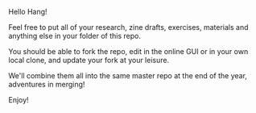 Hello Hang!

Feel free to put all of your research, zine drafts, exercises, materials and anything else in your folder of this repo.

You should be able to fork the repo, edit in the online GUI or in your own local clone, and update your fork at your leisure.

We'll combine them all into the same master repo at the end of the year, adventures in merging!

Enjoy!